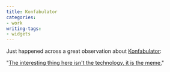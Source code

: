 ```yaml
---
title: Konfabulator
categories:
- work
writing-tags:
- widgets
---
```


Just happened across a great observation about [Konfabulator][1]:

   [1]: http://www.konfabulator.com/

"[The interesting thing here isn't the technology, it is the
meme.][2]"

   [2]: http://www.peerfear.org/rss/permalink/2003/02/16/1045399826-Konfabulator_for_LinuxMozilla.shtml
